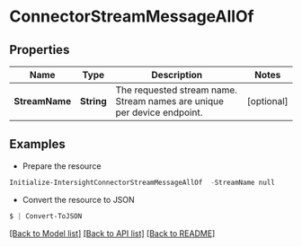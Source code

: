 # ConnectorStreamMessageAllOf
## Properties

Name | Type | Description | Notes
------------ | ------------- | ------------- | -------------
**StreamName** | **String** | The requested stream name. Stream names are unique per device endpoint. | [optional] 

## Examples

- Prepare the resource
```powershell
Initialize-IntersightConnectorStreamMessageAllOf  -StreamName null
```

- Convert the resource to JSON
```powershell
$ | Convert-ToJSON
```

[[Back to Model list]](../README.md#documentation-for-models) [[Back to API list]](../README.md#documentation-for-api-endpoints) [[Back to README]](../README.md)

